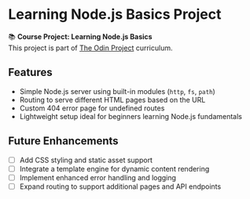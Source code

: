 # Learning Node.js Basics Project
📚 **Course Project: Learning Node.js Basics**  
This project is part of [The Odin Project](https://www.theodinproject.com/) curriculum.

## Features
- Simple Node.js server using built-in modules (`http`, `fs`, `path`)
- Routing to serve different HTML pages based on the URL
- Custom 404 error page for undefined routes
- Lightweight setup ideal for beginners learning Node.js fundamentals

## Future Enhancements
- [ ] Add CSS styling and static asset support
- [ ] Integrate a template engine for dynamic content rendering
- [ ] Implement enhanced error handling and logging
- [ ] Expand routing to support additional pages and API endpoints
